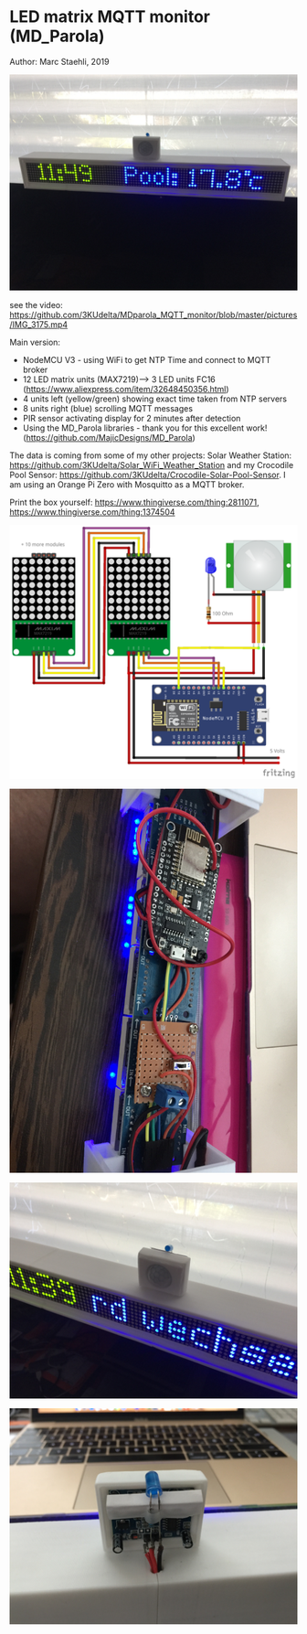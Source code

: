 # LED matrix MQTT monitor (MD_Parola)
Author: Marc Staehli, 2019

[![LED matrix MQTT monitor](https://github.com/3KUdelta/MDparola_MQTT_monitor/blob/master/pictures/IMG_3180.JPG)](https://github.com/3KUdelta/MDparola_MQTT_monitor)

see the video: https://github.com/3KUdelta/MDparola_MQTT_monitor/blob/master/pictures/IMG_3175.mp4

Main version:
- NodeMCU V3 - using WiFi to get NTP Time and connect to MQTT broker
- 12 LED matrix units (MAX7219)--> 3 LED units FC16 (https://www.aliexpress.com/item/32648450356.html)
- 4 units left (yellow/green) showing exact time taken from NTP servers
- 8 units right (blue) scrolling MQTT messages
- PIR sensor activating display for 2 minutes after detection
- Using the MD_Parola libraries - thank you for this excellent work! (https://github.com/MajicDesigns/MD_Parola)

The data is coming from some of my other projects: Solar Weather Station: https://github.com/3KUdelta/Solar_WiFi_Weather_Station and my Crocodile Pool Sensor: https://github.com/3KUdelta/Crocodile-Solar-Pool-Sensor. I am using an Orange Pi Zero with Mosquitto as a MQTT broker.

Print the box yourself: https://www.thingiverse.com/thing:2811071, https://www.thingiverse.com/thing:1374504

[![LED matrix MQTT monitor](https://github.com/3KUdelta/MDparola_MQTT_monitor/blob/master/pictures/LED_parola_MQTT_monitor.png)](https://github.com/3KUdelta/MDparola_MQTT_monitor)

[![LED matrix MQTT monitor](https://github.com/3KUdelta/MDparola_MQTT_monitor/blob/master/pictures/IMG_3172.JPG)](https://github.com/3KUdelta/MDparola_MQTT_monitor)

[![LED matrix MQTT monitor](https://github.com/3KUdelta/MDparola_MQTT_monitor/blob/master/pictures/IMG_3176.JPG)](https://github.com/3KUdelta/MDparola_MQTT_monitor)

[![LED matrix MQTT monitor](https://github.com/3KUdelta/MDparola_MQTT_monitor/blob/master/pictures/IMG_3177.JPG)](https://github.com/3KUdelta/MDparola_MQTT_monitor)
